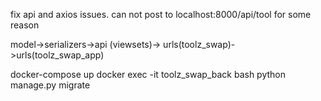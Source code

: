 fix api and axios issues. can not post to localhost:8000/api/tool for some reason

model->serializers->api (viewsets)-> urls(toolz_swap)->urls(toolz_swap_app)

docker-compose up
docker exec -it toolz_swap_back bash
python manage.py migrate